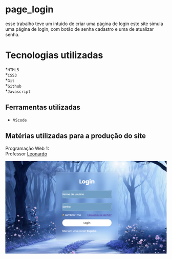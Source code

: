 # page_login
esse trabalho teve um intuido de criar uma página de login 
este site simula uma página de login, com botão de senha
cadastro e uma de atualizar senha.
# Tecnologias utilizadas
*`HTML5`<br>
*`CSS3`<br>
*`Git`<br>
*`Github`<br>
*`Javascript`<br>
 
## Ferramentas utilizadas
* `VScode`
 
## Matérias utilizadas para a produção do site
Programação Web 1:<br>
Professor [Leonardo](https://github.com/leonardorochamarista)<br>

![Capa do projeto](img/Captura%20de%20tela%202024-04-25%20123155.png)
